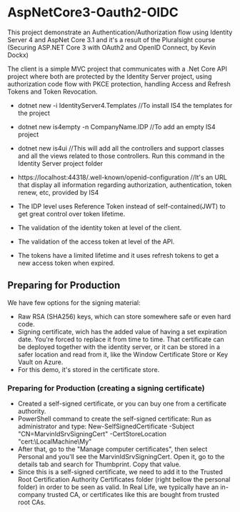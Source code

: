 # AspNetCore3-Oauth2-OIDC
This project demonstrate an Authentication/Authorization flow using Identity Server 4 and AspNet Core 3.1 and it's a result of the Pluralsight course (Securing ASP.NET Core 3 with OAuth2 and OpenID Connect, by Kevin Dockx)

The client is a simple MVC project that communicates with a .Net Core API project where both are protected by the Identity Server project, using authorization code flow with PKCE protection, handling Access and Refresh Tokens and Token Revocation.

* dotnet new -i IdentityServer4.Templates  //To install IS4 the templates for the project
* dotnet new is4empty -n CompanyName.IDP   //To add an empty IS4 project
* dotnet new is4ui //This will add all the controllers and support classes and all the views related to those controllers. Run this command in the Identity Server project folder

* https://localhost:44318/.well-known/openid-configuration //It's an URL that display all information regarding authorization, authentication, token renew, etc, provided by IS4

* The IDP level uses Reference Token instead of self-contained(JWT) to get great control over token lifetime.
* The validation of the identity token at level of the client.
* The validation of the access token at level of the API.
* The tokens have a limited lifetime and it uses refresh tokens to get a new access token when expired.


## Preparing for Production
We have few options for the signing material:

* Raw RSA (SHA256) keys, which can store somewhere safe or even hard code.
* Signing certificate, wich has the added value of having a set expiration date. You're forced to replace it from time to time. That certificate can be deployed together with the identity server, or it can be stored in a safer location and read from it, like the Window Certificate Store or Key Vault on Azure.
* For this demo, it's stored in the certificate store.

### Preparing for Production (creating a signing certificate)

* Created a self-signed certificate, or you can buy one from a certificate authority.
* PowerShell command to create the self-signed certificate: Run as administrator and type: New-SelfSignedCertificate -Subject "CN=MarvinIdSrvSigningCert" -CertStoreLocation "cert:\\LocalMachine\My"
* After that, go to the "Manage computer certificates", then select Personal and you'll see the MarvinIdSrvSigningCert. Open it, go to the details tab and search for Thumbprint. Copy that value.
* Since this is a self-signed certificate, we need to add it to the Trusted Root Certification Authority Certificates folder (right bellow the personal folder) in order to be seen as valid. In Real Life, we typically have an in-company trusted CA, or certificates like this are bought from trusted root CAs. 